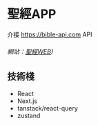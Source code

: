 # 聖經APP

介接 https://bible-api.com API

###### 網站：[聖經WEB](https://bible-app-jade.vercel.app/))

## 技術棧

- React
- Next.js
- tanstack/react-query
- zustand

